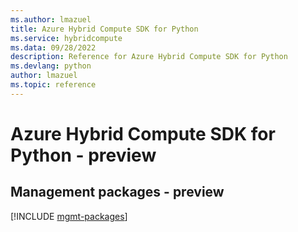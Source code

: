 ```yaml
---
ms.author: lmazuel
title: Azure Hybrid Compute SDK for Python
ms.service: hybridcompute
ms.data: 09/28/2022
description: Reference for Azure Hybrid Compute SDK for Python
ms.devlang: python
author: lmazuel
ms.topic: reference
---
```

# Azure Hybrid Compute SDK for Python - preview

## Management packages - preview
[!INCLUDE [mgmt-packages](hybrid-compute-mgmt-index.md)]
